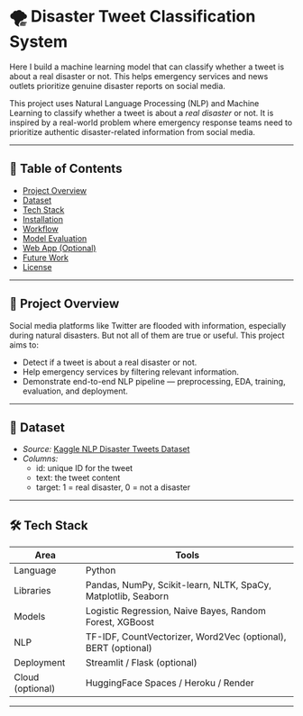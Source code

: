 # 🌪 Disaster Tweet Classification System

Here I build a machine learning model that can classify whether a tweet is about a real disaster or not. This helps emergency services and news outlets prioritize genuine disaster reports on social media.

This project uses Natural Language Processing (NLP) and Machine Learning to classify whether a tweet is about a *real disaster* or not. It is inspired by a real-world problem where emergency response teams need to prioritize authentic disaster-related information from social media.

---

## 📌 Table of Contents
- [Project Overview](#project-overview)
- [Dataset](#dataset)
- [Tech Stack](#tech-stack)
- [Installation](#installation)
- [Workflow](#workflow)
- [Model Evaluation](#model-evaluation)
- [Web App (Optional)](#web-app-optional)
- [Future Work](#future-work)
- [License](#license)

---

## 📖 Project Overview

Social media platforms like Twitter are flooded with information, especially during natural disasters. But not all of them are true or useful. This project aims to:
- Detect if a tweet is about a real disaster or not.
- Help emergency services by filtering relevant information.
- Demonstrate end-to-end NLP pipeline — preprocessing, EDA, training, evaluation, and deployment.

---

## 📁 Dataset

- *Source:* [Kaggle NLP Disaster Tweets Dataset](https://www.kaggle.com/competitions/nlp-getting-started/data)
- *Columns:*
  - id: unique ID for the tweet
  - text: the tweet content
  - target: 1 = real disaster, 0 = not a disaster

---

## 🛠 Tech Stack

| Area | Tools |
|------|-------|
| Language | Python |
| Libraries | Pandas, NumPy, Scikit-learn, NLTK, SpaCy, Matplotlib, Seaborn |
| Models | Logistic Regression, Naive Bayes, Random Forest, XGBoost |
| NLP | TF-IDF, CountVectorizer, Word2Vec (optional), BERT (optional) |
| Deployment | Streamlit / Flask (optional) |
| Cloud (optional) | HuggingFace Spaces / Heroku / Render |

---

